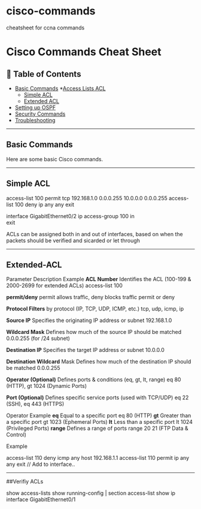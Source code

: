 # cisco-commands
cheatsheet for ccna commands


# Cisco Commands Cheat Sheet

## 📜 Table of Contents
- [Basic Commands](#basic-commands)
  *[Access Lists ACL](#routing-commands)
    + [Simple ACL](#Simple-ACL)
    + [Extended ACL](#Extended-ACL)
- [Setting up OSPF](#switching-commands)
- [Security Commands](#security-commands)
- [Troubleshooting](#troubleshooting)

---

## Basic Commands
Here are some basic Cisco commands.


---

## Simple ACL

access-list 100 permit tcp 192.168.1.0 0.0.0.255 10.0.0.0 0.0.0.255 
access-list 100 deny ip any any
exit

interface GigabitEthernet0/2
ip access-group 100 in   
exit

ACLs can be assigned both in and out of interfaces, based on when the packets should be verified and sicarded or let through

---
## Extended-ACL

Parameter	Description	Example
**ACL Number**	Identifies the ACL (100-199 & 2000-2699 for extended ACLs)	access-list 100

**permit/deny**	permit allows traffic, deny blocks traffic	permit or deny

**Protocol	Filters** by protocol (IP, TCP, UDP, ICMP, etc.)	tcp, udp, icmp, ip

**Source IP**	Specifies the originating IP address or subnet	192.168.1.0

**Wildcard Mask**	Defines how much of the source IP should be matched	0.0.0.255 (for /24 subnet)

**Destination IP**	Specifies the target IP address or subnet	10.0.0.0

**Destination Wildcard** Mask	Defines how much of the destination IP should be matched	0.0.0.255

**Operator (Optional)**	Defines ports & conditions (eq, gt, lt, range)	eq 80 (HTTP), gt 1024 (Dynamic Ports)

**Port (Optional)**	Defines specific service ports (used with TCP/UDP)	eq 22 (SSH), eq 443 (HTTPS)

Operator	Example
**eq**	Equal to a specific port	eq 80 (HTTP)
**gt**	Greater than a specific port	gt 1023 (Ephemeral Ports)
**lt**	Less than a specific port	lt 1024 (Privileged Ports)
**range**	Defines a range of ports	range 20 21 (FTP Data & Control)

Example

access-list 110 deny icmp any host 192.168.1.1
access-list 110 permit ip any any
exit
//
Add to interface..


---

##Verifiy ACLs

show access-lists
show running-config | section access-list
show ip interface GigabitEthernet0/1



```sh



